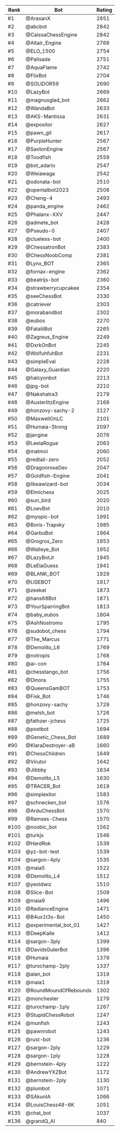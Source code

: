 Rank|Bot|Rating
---|---|---
#1|@ArasanX|2851
#2|@abcbot|2842
#3|@CaissaChessEngine|2842
#4|@Altair_Engine|2769
#5|@ELO_1500|2754
#6|@Palisade|2751
#7|@AquaFlame|2742
#8|@FlixBot|2704
#9|@SOLIDOR59|2690
#10|@LazyBot|2669
#11|@magnusglad_bot|2662
#12|@WandaBot|2633
#13|@AKS-Mantissa|2631
#14|@expositor|2627
#15|@pawn_git|2617
#16|@PurpleHunter|2567
#17|@SaxtonEngine|2567
#18|@Toodfish|2559
#19|@bot_adario|2547
#20|@Weiawaga|2542
#21|@odonata-bot|2510
#22|@opentalbot2023|2508
#23|@Cheng-4|2493
#24|@panda_engine|2462
#25|@Phalanx-XXV|2447
#26|@admete_bot|2428
#27|@Pseudo-0|2407
#28|@clueless-bot|2400
#29|@ChessatronBot|2383
#30|@ChessNoobComp|2381
#31|@Lynx_BOT|2365
#32|@fornax-engine|2362
#33|@beatrijs-bot|2360
#34|@strawberrycupcakee|2354
#35|@seeChessBot|2330
#36|@catriever|2303
#37|@morabandbot|2302
#38|@eubos|2270
#39|@FataliiBot|2265
#40|@Zagreus_Engine|2249
#41|@DxrkOnBot|2245
#42|@WolfuhfuhBot|2231
#43|@simpleEval|2228
#44|@Galaxy_Guardian|2220
#45|@halcyonbot|2213
#46|@jpg-bot|2210
#47|@Nakshatra3|2179
#48|@AusterlitzEngine|2169
#49|@honzovy-sachy-2|2127
#50|@MaxwellOnLC|2101
#51|@Humaia-Strong|2097
#52|@jangine|2076
#53|@LeelaRogue|2063
#54|@matmoi|2060
#55|@redtail-zero|2052
#56|@DragonroseDev|2047
#57|@Goldfish-Engine|2041
#58|@likeawizard-bot|2034
#59|@Elmichess|2025
#60|@sun_bird|2020
#61|@LoevBot|2010
#62|@myopic-bot|1991
#63|@Boris-Trapsky|1985
#64|@GarboBot|1964
#65|@Grogros_Zero|1953
#66|@Walleye_Bot|1952
#67|@LazyBotJr|1945
#68|@LeElaGuess|1941
#69|@BLANK_BOT|1929
#70|@LISEBOT|1917
#71|@zeekat|1873
#72|@hans68Bot|1871
#73|@YourSparringBot|1813
#74|@baby_eubos|1804
#75|@AshNostromo|1795
#76|@sudobot_chess|1794
#77|@The_Marcus|1771
#78|@Demolito_L6|1769
#79|@notropis|1768
#80|@ai-con|1764
#81|@chesstango_bot|1756
#82|@Dinora|1755
#83|@QueensGamBOT|1753
#84|@Fisk_Bot|1746
#85|@honzovy-sachy|1729
#86|@melsh_bot|1726
#87|@fathzer-jchess|1725
#88|@postbot|1694
#89|@Genetic_Chess_Bot|1689
#90|@KlaraDestroyer-aB|1660
#91|@ChessChildren|1649
#92|@Virutor|1642
#93|@Jibbby|1634
#94|@Demolito_L5|1630
#95|@TRACER_Bot|1619
#96|@simplexitor|1583
#97|@schnecken_bot|1576
#98|@ArduChessBot|1570
#99|@Ramses-Chess|1570
#100|@noobic_bot|1562
#101|@turkjs|1546
#102|@HardRok|1539
#103|@yz-bot-test|1539
#104|@sargon-4ply|1535
#105|@maia5|1522
#106|@Demolito_L4|1512
#107|@yeoldwiz|1510
#108|@Slice-Bot|1509
#109|@maia9|1496
#110|@RadianceEngine|1471
#111|@B4ux1t3s-Bot|1450
#112|@experimental_bot_01|1427
#113|@DeepKalle|1412
#114|@sargon-3ply|1399
#115|@DavidsGuterBot|1396
#116|@Humaia|1379
#117|@turochamp-2ply|1337
#118|@alan_bot|1319
#119|@maia1|1319
#120|@RoundMoundOfRebounds|1302
#121|@monchester|1279
#122|@turochamp-1ply|1267
#123|@StupidChessRobot|1247
#124|@munfish|1243
#125|@pawnrobot|1243
#126|@rust-bot|1236
#127|@sargon-2ply|1229
#128|@sargon-1ply|1228
#129|@bernstein-4ply|1222
#130|@AndrewYXZBot|1172
#131|@bernstein-2ply|1130
#132|@plumbot|1071
#133|@SAkunIA|1066
#134|@LouisChess48-6K|1051
#135|@chat_bot|1037
#136|@grandQ_AI|840
